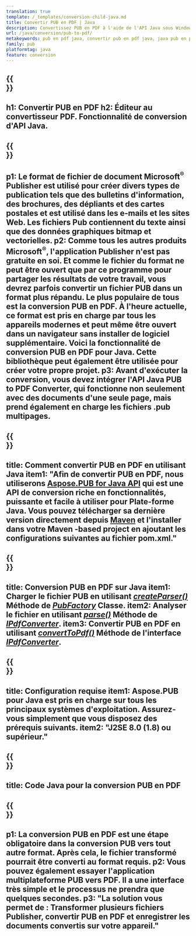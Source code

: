 ```yaml
---
translation: true
template: /_templates/conversion-child-java.md
title: Convertir PUB en PDF | Java
description: Convertissez PUB en PDF à l'aide de l'API Java sous Windows, Linux et Mac OS X. Fonctionnalité de conversion Publisher facile à intégrer dans votre propre solution.
url: /java/conversion/pub-to-pdf/
metakeywords: pub en pdf java, convertir pub en pdf java, java pub en pdf, éditeur en pdf java
family: pub
platformtag: java
feature: conversion
---
```


{{<section banner>}}
---
h1: Convertir PUB en PDF
h2: Éditeur au convertisseur PDF. Fonctionnalité de conversion d'API Java.
---

{{<section overview>}}
---
p1: Le format de fichier de document Microsoft<sup>®</sup> Publisher est utilisé pour créer divers types de publication tels que des bulletins d'information, des brochures, des dépliants et des cartes postales et est utilisé dans les e-mails et les sites Web. Les fichiers Pub contiennent du texte ainsi que des données graphiques bitmap et vectorielles.
p2: Comme tous les autres produits Microsoft<sup>®</sup>, l'application Publisher n'est pas gratuite en soi. Et comme le fichier du format ne peut être ouvert que par ce programme pour partager les résultats de votre travail, vous devrez parfois convertir un fichier PUB dans un format plus répandu. Le plus populaire de tous est la conversion PUB en PDF. À l'heure actuelle, ce format est pris en charge par tous les appareils modernes et peut même être ouvert dans un navigateur sans installer de logiciel supplémentaire. Voici la fonctionnalité de conversion PUB en PDF pour Java. Cette bibliothèque peut également être utilisée pour créer votre propre projet.
p3: Avant d'exécuter la conversion, vous devez intégrer l'API Java PUB to PDF Converter, qui fonctionne non seulement avec des documents d'une seule page, mais prend également en charge les fichiers .pub multipages.
---

{{<section widget>}}
---
title: Comment convertir PUB en PDF en utilisant Java
item1: "Afin de convertir PUB en PDF, nous utiliserons [Aspose.PUB for Java API](https://products.aspose.com/pub/java/) qui est une API de conversion riche en fonctionnalités, puissante et facile à utiliser pour Plate-forme Java. Vous pouvez télécharger sa dernière version directement depuis [Maven](https://repository.aspose.com/pub/) et l'installer dans votre Maven -based project en ajoutant les configurations suivantes au fichier pom.xml."
---

{{<section feature1>}}
---
title: Conversion PUB en PDF sur Java
item1: Charger le fichier PUB en utilisant [*createParser()*](https://reference.aspose.com/pub/java/com.aspose.pub/PubFactory#createParser-java.lang.String-) Méthode de [*PubFactory*](https://reference.aspose.com/pub/java/com.aspose.pub/PubFactory) Classe.
item2: Analyser le fichier en utilisant [*parse()*](https://reference.aspose.com/pub/java/com.aspose.pub/IPubParser#parse--) Méthode de [*IPdfConverter*](https://reference.aspose.com/pub/java/com.aspose.pub/IPubParser).
item3: Convertir PUB en PDF en utilisant [*convertToPdf()*](https://reference.aspose.com/pub/java/com.aspose.pub/IPdfConverter#convertToPdf-com.aspose.pub.Document-java.lang.String-) Méthode de l'interface [*IPdfConverter*](https://reference.aspose.com/pub/java/com.aspose.pub/IPdfConverter).
---

{{<section feature2>}}
---
title: Configuration requise
item1: Aspose.PUB pour Java est pris en charge sur tous les principaux systèmes d'exploitation. Assurez-vous simplement que vous disposez des prérequis suivants.
item2: "J2SE 8.0 (1.8) ou supérieur."
---

{{<section codeexample>}}
---
title: Code Java pour la conversion PUB en PDF
---

{{<section summary>}}
---
p1: La conversion PUB en PDF est une étape obligatoire dans la conversion PUB vers tout autre format. Après cela, le fichier transformé pourrait être converti au format requis.
p2: Vous pouvez également essayer l'application multiplateforme PUB vers PDF. Il a une interface très simple et le processus ne prendra que quelques secondes.
p3: "La solution vous permet de : Transformer plusieurs fichiers Publisher, convertir PUB en PDF et enregistrer les documents convertis sur votre appareil."
---